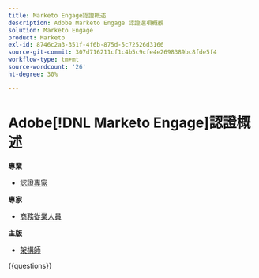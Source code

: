 ```yaml
---
title: Marketo Engage認證概述
description: Adobe Marketo Engage 認證選項概觀
solution: Marketo Engage
product: Marketo
exl-id: 8746c2a3-351f-4f6b-875d-5c72526d3166
source-git-commit: 307d716211cf1c4b5c9cfe4e2698389bc8fde5f4
workflow-type: tm+mt
source-wordcount: '26'
ht-degree: 30%

---
```


# Adobe[!DNL Marketo Engage]認證概述

**專業**

* [認證專家](https://certification.adobe.com/certification/engage-professional) <!--AD0-E555-->

**專家**

* [商務從業人員](https://certification.adobe.com/certification/marketo-engage-business-practitioner-expert) <!--AD0-E559-->

**主版**

* [架構師](https://certification.adobe.com/certification/marketo-engage-architect-master) <!--AD0-E560-->

{{questions}}

